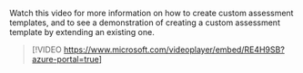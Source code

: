 Watch this video for more information on how to create custom assessment templates, and to see a demonstration of creating a custom assessment template by extending an existing one.
> 
> [!VIDEO https://www.microsoft.com/videoplayer/embed/RE4H9SB?azure-portal=true]